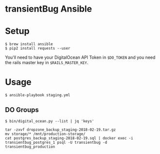 # transientBug Ansible

# Setup
```
$ brew install ansible
$ pip2 install requests --user
```

You'll need to have your DigitalOcean API Token in `$DO_TOKEN`
and you need the rails master key in `$RAILS_MASTER_KEY`.

# Usage
```
$ ansible-playbook staging.yml
```

## DO Groups
```
$ bin/digital_ocean.py --list | jq 'keys'
```

```
tar -zxvf dropzone_backup_staging-2018-02-19.tar.gz
mv storage/* /mnt/production-storage/
cat postgres_backup_staging-2018-02-19.sql | docker exec -i transientbug_postgres_1 psql -U transientbug -d transientbug_production
```

